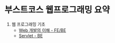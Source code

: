 # 부스트코스 웹프로그래밍 요약


1. 웹 프로그래밍 기초
	- [Web 개발의 이해 - FE/BE](https://github.com/robin00q/boostcourse_web_summary/blob/master/1%EC%9E%A5_%EC%9B%B9%ED%94%84%EB%A1%9C%EA%B7%B8%EB%9E%98%EB%B0%8D_%EA%B8%B0%EC%B4%88/1_1.md)
	- [Servlet - BE](https://github.com/robin00q/boostcourse_web_summary/blob/master/1%EC%9E%A5_%EC%9B%B9%ED%94%84%EB%A1%9C%EA%B7%B8%EB%9E%98%EB%B0%8D_%EA%B8%B0%EC%B4%88/1_5.md)
